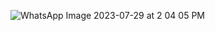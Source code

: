 
![WhatsApp Image 2023-07-29 at 2 04 05 PM](https://github.com/lnderjeet29/powerhouseAI_task/assets/65595381/abd55b73-5136-4ee4-88ff-c9001d203ba6)
